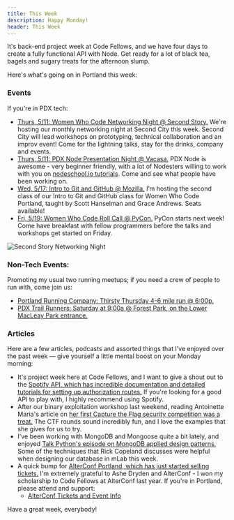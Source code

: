 ```yaml
---
title: This Week
description: Happy Monday!
header: This Week
---
```


It's back-end project week at Code Fellows, and we have four days to create a fully functional API with Node. Get ready for a lot of black tea, bagels and sugary treats for the afternoon slump.

Here's what's going on in Portland this week:

### Events

If you're in PDX tech:
* [Thurs, 5/11: Women Who Code Networking Night @ Second Story.](https://www.meetup.com/Women-Who-Code-Portland/events/236510126/) We're hosting our monthly networking night at Second City this week. Second City will lead workshops on prototyping, technical collaboration and an improv event! Come for the lightning talks, stay for the drinks, company and events.
* [Thurs, 5/11: PDX Node Presentation Night @ Vacasa.](https://www.meetup.com/pdxnode/events/239220711/) PDX Node is awesome - very beginner friendly, with a lot of Nodesters willing to work with you on [nodeschool.io tutorials](https://nodeschool.io/#workshopper-list). Come and see what people have been working on.
* [Wed, 5/17: Intro to Git and GitHub @ Mozilla.](https://www.meetup.com/Women-Who-Code-Portland/events/239020608/) I’m hosting the second class of our Intro to Git and GitHub class for Women Who Code Portland, taught by Scott Hanselman and Grace Andrews. Seats available!
* [Fri, 5/19: Women Who Code Roll Call @ PyCon.](https://www.meetup.com/Women-Who-Code-Portland/events/237905872/) PyCon starts next week! Come have breakfast with fellow programmers before the talks and workshops get started on Friday. 

![Second Story Networking Night](https://keeley-hammond.github.io/blog/img/networking-night-may-2017.jpg)

### Non-Tech Events: 

Promoting my usual two running meetups; if you need a crew of people to run with, come join us:

* [Portland Running Company: Thirsty Thursday 4-6 mile run @ 6:00p.](https://www.meetup.com/Portland-Running-Co-Weekly-Group-Runs/events/238871360/)
* [PDX Trail Runners: Saturday at 9:00a @ Forest Park, on the Lower MacLeay Park entrance.](https://www.meetup.com/PDX-Trail-Runners/events/237741875/)

### Articles

Here are a few articles, podcasts and assorted things that I’ve enjoyed over the past week — give yourself a little mental boost on your Monday morning:

* It's project week here at Code Fellows, and I want to give a shout out to the [Spotify API, which has incredible documentation and detailed tutorials for setting up authorization routes.](https://github.com/prettier/prettier) If you're looking for a good API to play with, I highly recommend using Spotify.
* After our binary exploitation workshop last weekend, reading Antoinette Maria's article on [her first Capture the Flag security competition was a treat.](https://dev.to/_theycallmetoni/capture-the-flag-its-a-game-for-hacki-mean-security-professionals) The CTF rounds sound incredibly fun, and I love the examples that she gives for us to try.
* I've been working with MongoDB and Mongoose quite a bit lately, and enjoyed [Talk Python's episode on MongoDB applied design patterns.](https://talkpython.fm/episodes/show/109/mongodb-applied-design-patterns) Some of the techniques that Rick Copeland discusses were helpful when designing our database in mLab this week.
* A quick bump for [AlterConf Portland, which has just started selling tickets.](https://alterconf.com/conferences/portland-or-2017) I'm extremely grateful to Ashe Dryden and AlterConf - I won my scholarship to Code Fellows at AlterConf last year. If you're in Portland, please attend and support: 
    * [AlterConf Tickets and Event Info](https://alterconf.com/conferences/portland-or-2017)


Have a great week, everybody!